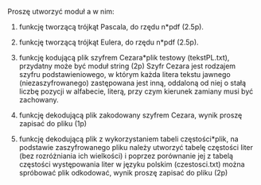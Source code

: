 Proszę utworzyć moduł a w nim:


1. funkcję tworzącą trójkąt Pascala, do rzędu n*pdf (2.5p).

2. funkcję tworzącą trójkąt Eulera, do rzędu n*pdf (2.5p).

3. funkcję kodującą plik szyfrem Cezara*plik testowy (tekstPL.txt), przydatny może być moduł string (2p)
Szyfr Cezara jest rodzajem szyfru podstawieniowego, w którym każda litera tekstu jawnego (niezaszyfrowanego) zastępowana jest inną, oddaloną od niej o stałą liczbę pozycji w alfabecie, literą, przy czym kierunek zamiany musi być zachowany.

4. funkcję dekodującą plik zakodowany szyfrem Cezara, wynik proszę zapisać do pliku (1p)

5. funkcję dekodującą plik z wykorzystaniem tabeli częstości*plik, na podstawie zaszyfrowanego pliku należy utworzyć tabelę częstości liter (bez rozróżniania ich wielkości) i poprzez porównanie jej z tabelą częstości występowania liter w języku polskim (czestosci.txt) można spróbować plik odkodować, wynik proszę zapisać do pliku (2p)